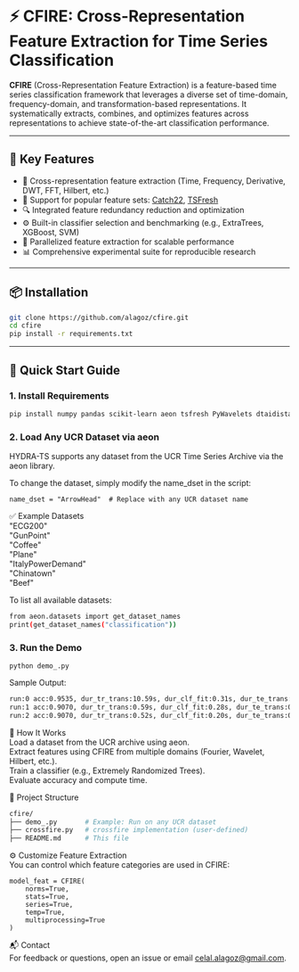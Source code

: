 # ⚡ CFIRE: Cross-Representation Feature Extraction for Time Series Classification

**CFIRE** (Cross-Representation Feature Extraction) is a feature-based time series classification framework that leverages a diverse set of time-domain, frequency-domain, and transformation-based representations. It systematically extracts, combines, and optimizes features across representations to achieve state-of-the-art classification performance.

---

## 🚀 Key Features

- 🔁 Cross-representation feature extraction (Time, Frequency, Derivative, DWT, FFT, Hilbert, etc.)
- 🧠 Support for popular feature sets: [Catch22](https://github.com/chlubba/catch22), [TSFresh](https://github.com/blue-yonder/tsfresh)
- 🔍 Integrated feature redundancy reduction and optimization
- ⚙️ Built-in classifier selection and benchmarking (e.g., ExtraTrees, XGBoost, SVM)
- 🧪 Parallelized feature extraction for scalable performance
- 📊 Comprehensive experimental suite for reproducible research

---

## 📦 Installation

```bash
git clone https://github.com/alagoz/cfire.git
cd cfire
pip install -r requirements.txt
```

---

## 🚀 Quick Start Guide

### 1. Install Requirements

```bash
pip install numpy pandas scikit-learn aeon tsfresh PyWavelets dtaidistance
```

### 2. Load Any UCR Dataset via aeon
HYDRA-TS supports any dataset from the UCR Time Series Archive via the aeon library.

To change the dataset, simply modify the name_dset in the script:
```
name_dset = "ArrowHead"  # Replace with any UCR dataset name
```

✅ Example Datasets  
"ECG200"  
"GunPoint"  
"Coffee"  
"Plane"  
"ItalyPowerDemand"  
"Chinatown"  
"Beef"  

To list all available datasets:
```bash
from aeon.datasets import get_dataset_names
print(get_dataset_names("classification"))
```

### 3. Run the Demo
```
python demo_.py  
```
Sample Output:  
```bash
run:0 acc:0.9535, dur_tr_trans:10.59s, dur_clf_fit:0.31s, dur_te_trans:0.27s, dur_clf_pred:0.02s
run:1 acc:0.9070, dur_tr_trans:0.59s, dur_clf_fit:0.28s, dur_te_trans:0.22s, dur_clf_pred:0.02s
run:2 acc:0.9070, dur_tr_trans:0.52s, dur_clf_fit:0.20s, dur_te_trans:0.27s, dur_clf_pred:0.02s
```

🧠 How It Works  
Load a dataset from the UCR archive using aeon.  
Extract features using CFIRE from multiple domains (Fourier, Wavelet, Hilbert, etc.).  
Train a classifier (e.g., Extremely Randomized Trees).  
Evaluate accuracy and compute time.  

📁 Project Structure  
```bash
cfire/  
├── demo_.py       # Example: Run on any UCR dataset  
├── crossfire.py   # crossfire implementation (user-defined)  
├── README.md      # This file
```

⚙️ Customize Feature Extraction  
You can control which feature categories are used in CFIRE:  
```
model_feat = CFIRE(
    norms=True,
    stats=True,
    series=True,
    temp=True,
    multiprocessing=True
)
```

📬 Contact  
For feedback or questions, open an issue or email celal.alagoz@gmail.com.
